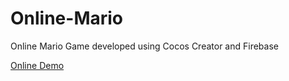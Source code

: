 # Online-Mario
Online Mario Game developed using Cocos Creator and Firebase

[Online Demo](https://ss-web-mario.web.app/)
